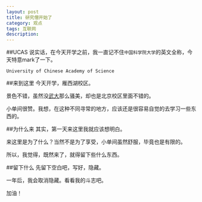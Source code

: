 ```yaml
---
layout: post
title: 研究僧开始了
category: 观点
tags: 互联网
description: 
---
```

##UCAS
说实话，在今天开学之前，我一直记不住`中国科学院大学`的英文全称，今天特意mark了一下。

`University of Chinese Academy of Science`

##来到这里
今天开学，雁西湖校区。

景色不错，虽然没[武大](http://www.whu.edu.cn/)那么骚美，却也是北京校区里面不错的。

小单间很赞。我想，在这种不同寻常的地方，应该还是很容易自觉的去学习一些东西的。

##为什么来
其实，第一天来这里我就应该想明白。

来这里是为了什么？当然不是为了享受，小单间虽然舒服，毕竟也是有限的。

所以，我觉得，既然来了，就得留下些什么东西。

##留下什么
先留下空白吧，写好，隐藏。

一年后，我会取消隐藏。看看我的斗志吧。

加油！

<!--
*	2个APP，用户量4位数
*	github有1-2个自己觉得还不错的开源项目
*	积累第一个4W元
*	提升自己的coding能力两个档次(主要是目前比较低……)
*	买好mac
*	……其他后续再补~
-->